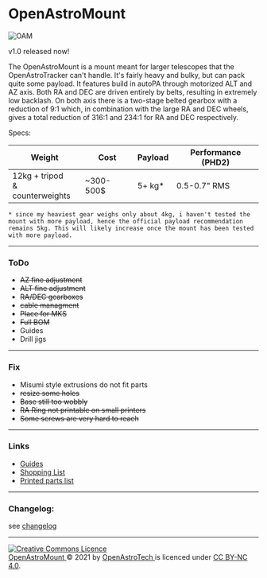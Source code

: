 # OpenAstroMount

![OAM](https://i.imgur.com/1LZaNa9.jpeg)

v1.0 released now! 

The OpenAstroMount is a mount meant for larger telescopes that the OpenAstroTracker can't handle. It's fairly heavy and bulky, but can pack quite some payload. It features build in autoPA through motorized ALT and AZ axis. Both RA and DEC are driven entirely by belts, resulting in extremely low backlash. On both axis there is a two-stage belted gearbox with a reduction of 9:1 which, in combination with the large RA and DEC wheels, gives a total reduction of 316:1 and 234:1 for RA and DEC respectively. 

Specs:

| Weight                             | Cost      | Payload | Performance (PHD2) |
|------------------------------------|-----------|---------|-------------|
| 12kg + tripod <br>& counterweights | ~300-500$ | 5+ kg*   | 0.5-0.7" RMS    |

`* since my heaviest gear weighs only about 4kg, i haven't tested the mount with more payload, hence the official payload recommendation remains 5kg. This will likely increase once the mount has been tested with more payload. ` 

---
### ToDo
- ~~AZ fine adjustment~~
- ~~ALT fine adjustment~~
- ~~RA/DEC gearboxes~~
- ~~cable managment~~
- ~~Place for MKS~~
- ~~Full BOM~~
- Guides
- Drill jigs

---
### Fix
- Misumi style extrusions do not fit parts
- ~~resize some holes~~
- ~~Base still too wobbly~~
- ~~RA Ring not printable on small printers~~
- ~~Some screws are very hard to reach~~
---
### Links
- [Guides](https://wiki.openastrotech.com/en/OpenAstroMount)
- [Shopping List](https://docs.google.com/spreadsheets/d/11bVmNJqMsgxGibqhDkgMZYvdXtIfOjpVwsbMoQk8eRM/edit?usp=sharing)
- [Printed parts list](https://docs.google.com/spreadsheets/d/1Y-b5y6xR6_xKHy6ZGzY7_cjVsc-U0AEJJASNaPWRuvU/edit?usp=sharing)

---
### Changelog:

see [changelog](https://github.com/OpenAstroTech/OpenAstroMount/blob/master/changelog.md)

---

<a rel="license" href="http://creativecommons.org/licenses/by-nc/4.0/"><img alt="Creative Commons Licence" style="border-width:0" src="https://i.creativecommons.org/l/by-nc/4.0/88x31.png" /></a><br /> <a href="https://github.com/OpenAstroTech/OpenAstroMount"> OpenAstroMount </a> &copy; 2021 by <a href="https://github.com/OpenAstroTech">OpenAstroTech </a> is licenced under <a rel="license" href="http://creativecommons.org/licenses/by-nc/4.0/">CC BY-NC 4.0</a>.